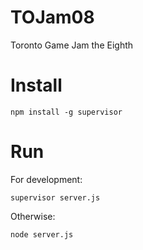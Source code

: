 TOJam08
=======

Toronto Game Jam the Eighth

Install
======

    npm install -g supervisor

Run
===

For development:

    supervisor server.js

Otherwise:

    node server.js
